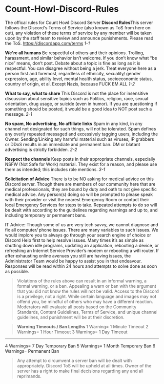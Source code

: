 # Count-Howl-Discord-Rules
The offical rules for Count Howl Discord Server
**Discord Rules**This server follows the Discord's Terms of Service (also known as ToS from here on out), any violation of these terms of service by any member will be taken upon by the staff team to review and announce punishments. Please read the ToS. https://discordapp.com/terms *1-1*

**We're all humans**
Be respectful of others and their opinions. Trolling, harassment, and similar behavior isn’t welcome. If you don’t know what “be nice” means, don’t post. Debate about a topic is fine as long as it is respectful. You can disagree without being a jerk. Treat everyone here as a person first and foremost, regardless of ethnicity, sexuality/ gender expression, age, ability level, mental health status, socioeconomic status, country of origin, et al. Except Nazis, because FUCK EM ALL *1-2*

**What to say, what to share**
This Discord is not the place for insensitive discussion about sensitive topics such as Politics, religion, race, sexual orientation, drug usage, or suicide (even in humor). If you are questioning if something should be posted, it would be a good idea to NOT post such a message. *2-1*

**No spam, No advertising, No affiliate links**
Spam in any kind, in any channel not designated for such things, will not be tolerated. Spam defines any overly repeated messaged and excessively tagging users, including the Owner. Sending/Linking any harmful material such as viruses, IP grabbers or DDoS results in an immediate and permanent ban. DM or blatant advertising is strictly forbidden. *2-2*

**Respect the channels**
Keep posts in their appropriate channels, especially NSFW (Not Safe for Work) material. They exist for a reason, and please use them as intended; this includes role mentions. *3-1*


**Solicitation of Advice**
There is to be NO asking for medical advice on this Discord server. Though there are members of our community here that are medical professionals, they are bound by duty and oath to not give specific medical advice. Any person(s) doing so will be prompted to please speak with their provider or visit the nearest Emergency Room or contact their local Emergency Services for steps to take. Repeated attempts to do so will be dealt with according to the guidelines regarding warnings and up to, and including temporary or permanent bans.

IT Advice: Though some of us are very tech savvy, we cannot diagnose and fix all computer/ phone issues. There are many variables to such issues. We would implore you to always go through your search engine of choice or Discord Help first to help resolve issues. Many times it’s as simple as shutting down idle programs, updating an application,  rebooting a device, or refreshing an Internet Service Provider’s modem or rebooting a wifi router. If after exhausting online avenues you still are having issues, the Administrator Team would be happy to assist you in that endeavour. Responses will be read within 24 hours and attempts to solve done as soon as possible. 


> Violations of the rules above can result in an informal warning, a formal warning, or a ban. Appealing a warn or ban with the argument that you did not know the rules will not be valid. Access to the Discord is a privilege, not a right. While certain language and images may not offend you, be mindful of others who may have a different reaction. Moderators will evaluate all posts based on the Community Standards, Content Guidelines, Terms of Service, and unique channel guidelines, and punishment will be at their discretion.

> **Warning Timeouts / Ban Lengths**
1 Warning= 1 Minute Timeout
2 Warnings= 1 Hour Timeout
3 Warnings= 1 Day Timeout
-------------------------------------------------
4 Warnings= 7 Day Temporary Ban
5 Warnings= 1 Month Temporary Ban
6 Warnings= Permanent Ban


> Any attempt to circumvent a server ban will be dealt with appropriately. Discord ToS will be upheld at all times. Owner of the server has a right to make final decisions regarding any and all reprimands. 
